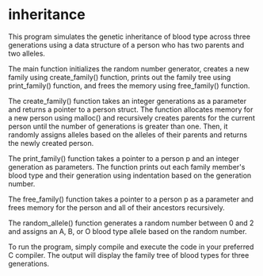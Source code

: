 # inheritance
 This program simulates the genetic inheritance of blood type across three generations using a data structure of a person who has two parents and two alleles.

The main function initializes the random number generator, creates a new family using create_family() function, prints out the family tree using print_family() function, and frees the memory using free_family() function.

The create_family() function takes an integer generations as a parameter and returns a pointer to a person struct. The function allocates memory for a new person using malloc() and recursively creates parents for the current person until the number of generations is greater than one. Then, it randomly assigns alleles based on the alleles of their parents and returns the newly created person.

The print_family() function takes a pointer to a person p and an integer generation as parameters. The function prints out each family member's blood type and their generation using indentation based on the generation number.

The free_family() function takes a pointer to a person p as a parameter and frees memory for the person and all of their ancestors recursively.

The random_allele() function generates a random number between 0 and 2 and assigns an A, B, or O blood type allele based on the random number.

To run the program, simply compile and execute the code in your preferred C compiler. The output will display the family tree of blood types for three generations.
